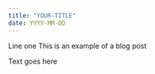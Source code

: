 ```yaml
---
title: "YOUR-TITLE"
date: YYYY-MM-DD
---
```


Line one
This is an example of a blog post
 
Text goes here
